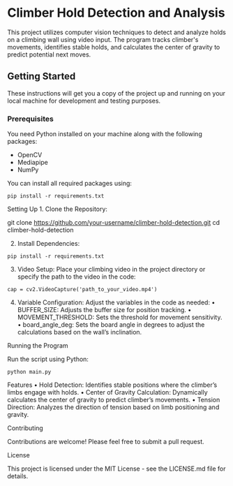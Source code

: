 
# Climber Hold Detection and Analysis

This project utilizes computer vision techniques to detect and analyze holds on a climbing wall using video input. The program tracks climber's movements, identifies stable holds, and calculates the center of gravity to predict potential next moves.

## Getting Started

These instructions will get you a copy of the project up and running on your local machine for development and testing purposes.

### Prerequisites

You need Python installed on your machine along with the following packages:

- OpenCV
- Mediapipe
- NumPy

You can install all required packages using:

```
pip install -r requirements.txt
```

Setting Up
	1.	Clone the Repository:

git clone https://github.com/your-username/climber-hold-detection.git
cd climber-hold-detection


2.	Install Dependencies:
```
pip install -r requirements.txt
```

3.	Video Setup:
Place your climbing video in the project directory or specify the path to the video in the code:
```
cap = cv2.VideoCapture('path_to_your_video.mp4')
```

4.	Variable Configuration:
Adjust the variables in the code as needed:
	•	BUFFER_SIZE: Adjusts the buffer size for position tracking.
	•	MOVEMENT_THRESHOLD: Sets the threshold for movement sensitivity.
	•	board_angle_deg: Sets the board angle in degrees to adjust the calculations based on the wall’s inclination.

Running the Program

Run the script using Python:
```
python main.py
```
Features
	•	Hold Detection: Identifies stable positions where the climber’s limbs engage with holds.
	•	Center of Gravity Calculation: Dynamically calculates the center of gravity to predict climber’s movements.
	•	Tension Direction: Analyzes the direction of tension based on limb positioning and gravity.

Contributing

Contributions are welcome! Please feel free to submit a pull request.

License

This project is licensed under the MIT License - see the LICENSE.md file for details.

